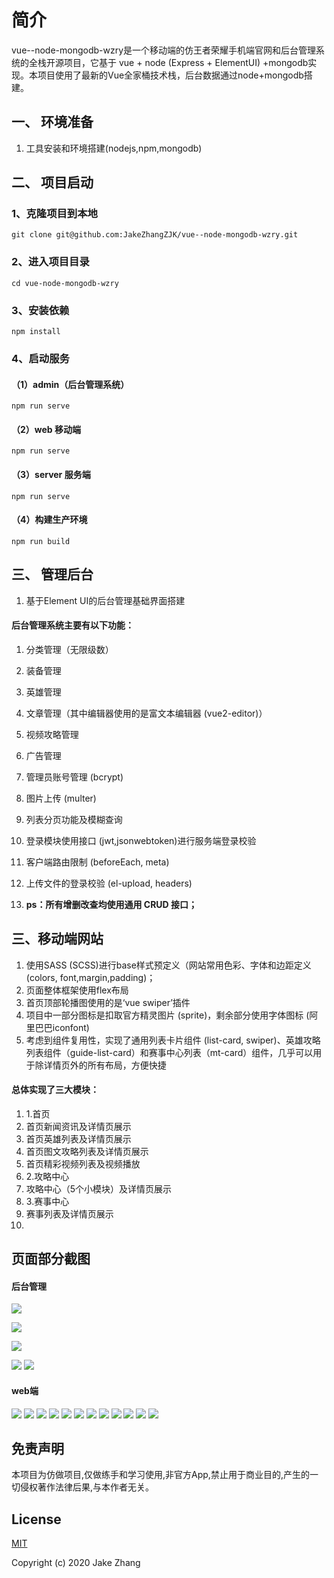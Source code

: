 # 简介
vue--node-mongodb-wzry是一个移动端的仿王者荣耀手机端官网和后台管理系统的全栈开源项目，它基于 vue + node (Express + ElementUI) +mongodb实现。本项目使用了最新的Vue全家桶技术栈，后台数据通过node+mongodb搭建。
## 一、 环境准备
1. 工具安装和环境搭建(nodejs,npm,mongodb)

## 二、 项目启动
### 1、克隆项目到本地

```
git clone git@github.com:JakeZhangZJK/vue--node-mongodb-wzry.git
```

### 2、进入项目目录

```
cd vue-node-mongodb-wzry
```

### 3、安装依赖

```
npm install
```

### 4、启动服务

#### （1）admin（后台管理系统）

```
npm run serve
```
#### （2）web 移动端
```
npm run serve
```
#### （3）server 服务端
```
npm run serve
```
#### （4）构建生产环境
```
npm run build
```

## 三、 管理后台
1. 基于Element UI的后台管理基础界面搭建
#### 后台管理系统主要有以下功能：
1. 分类管理（无限级数）
1. 装备管理
1. 英雄管理
1. 文章管理（其中编辑器使用的是富文本编辑器 (vue2-editor)）
1. 视频攻略管理
1. 广告管理
1. 管理员账号管理 (bcrypt)
1. 图片上传 (multer)
1. 列表分页功能及模糊查询
1. 登录模块使用接口 (jwt,jsonwebtoken)进行服务端登录校验
1. 客户端路由限制 (beforeEach, meta)
1. 上传文件的登录校验 (el-upload, headers)

1. **ps：所有增删改查均使用通用 CRUD 接口；**



## 三、移动端网站

1. 使用SASS (SCSS)进行base样式预定义（网站常用色彩、字体和边距定义 (colors, font,margin,padding)；
1. 页面整体框架使用flex布局
1. 首页顶部轮播图使用的是‘vue swiper’插件
1. 项目中一部分图标是扣取官方精灵图片 (sprite)，剩余部分使用字体图标 (阿里巴巴iconfont)
1. 考虑到组件复用性，实现了通用列表卡片组件 (list-card, swiper)、英雄攻略列表组件（guide-list-card）和赛事中心列表（mt-card）组件，几乎可以用于除详情页外的所有布局，方便快捷

#### 总体实现了三大模块：
1. 1.首页
1. 首页新闻资讯及详情页展示
1. 首页英雄列表及详情页展示
1. 首页图文攻略列表及详情页展示
1. 首页精彩视频列表及视频播放
1. 2.攻略中心
1. 攻略中心（5个小模块）及详情页展示
1. 3.赛事中心
1. 赛事列表及详情页展示
2. 
## 页面部分截图
#### 后台管理

![](https://user-gold-cdn.xitu.io/2020/3/3/1709e800749eb6ec?w=1914&h=915&f=png&s=86686)

![](https://user-gold-cdn.xitu.io/2020/3/3/1709c8a56d6b8de3?w=1896&h=915&f=png&s=201827)

![](https://user-gold-cdn.xitu.io/2020/3/3/1709c8b4a2ade9c5?w=1899&h=914&f=png&s=167743)

![](https://user-gold-cdn.xitu.io/2020/3/3/1709c8c857278311?w=1899&h=911&f=png&s=623036)
![](https://user-gold-cdn.xitu.io/2020/3/4/170a1315ff5812ee?w=1914&h=915&f=png&s=93617)

#### web端
![](https://user-gold-cdn.xitu.io/2020/3/3/1709c8e652a2817a?w=429&h=762&f=png&s=253151)
![](https://user-gold-cdn.xitu.io/2020/3/3/1709c8f34ae800f1?w=431&h=761&f=png&s=239362)
![](https://user-gold-cdn.xitu.io/2020/3/4/170a121c536f5006?w=428&h=760&f=png&s=449801)
![](https://user-gold-cdn.xitu.io/2020/3/3/1709c963bf587437?w=428&h=765&f=png&s=393922)
![](https://user-gold-cdn.xitu.io/2020/3/3/1709c902d5e38520?w=426&h=755&f=png&s=313654)
![](https://user-gold-cdn.xitu.io/2020/3/3/1709c91212479b4a?w=426&h=761&f=png&s=640268)
![](https://user-gold-cdn.xitu.io/2020/3/3/1709c944e57597ac?w=430&h=766&f=png&s=270453)
![](https://user-gold-cdn.xitu.io/2020/3/3/1709c93d5365a421?w=434&h=764&f=png&s=170273)
![](https://user-gold-cdn.xitu.io/2020/3/3/1709c91f50055982?w=428&h=757&f=png&s=243510)
![](https://user-gold-cdn.xitu.io/2020/3/3/1709c9291c3a2e81?w=426&h=757&f=png&s=533855)
![](https://user-gold-cdn.xitu.io/2020/3/3/1709c96dfc101ee8?w=430&h=762&f=png&s=198204) 
![](https://user-gold-cdn.xitu.io/2020/3/3/1709c982c58670c2?w=431&h=762&f=png&s=47140)


## 免责声明
本项目为仿做项目,仅做练手和学习使用,非官方App,禁止用于商业目的,产生的一切侵权著作法律后果,与本作者无关。

## License

[MIT](https://github.com/JakeZhangZJK/vue--node-mongodb-wzry/blob/master/LICENSE)

Copyright (c) 2020 Jake Zhang
